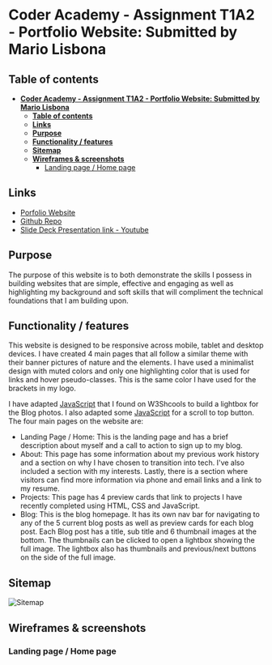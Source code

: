 # **Coder Academy - Assignment T1A2 - Portfolio Website: Submitted by Mario Lisbona**

## **Table of contents**

- [**Coder Academy - Assignment T1A2 - Portfolio Website: Submitted by Mario Lisbona**](#coder-academy---assignment-t1a2---portfolio-website-submitted-by-mario-lisbona)
  - [**Table of contents**](#table-of-contents)
  - [**Links**](#links)
  - [**Purpose**](#purpose)
  - [**Functionality / features**](#functionality--features)
  - [**Sitemap**](#sitemap)
  - [**Wireframes \& screenshots**](#wireframes--screenshots)
    - [Landing page / Home page](#landing-page--home-page)

## **Links**

- [Porfolio Website](https://mariolisbona.github.io/CA-T1A2-portfolio/index.html)
- [Github Repo](https://github.com/MarioLisbona/CA-T1A2-portfolio)
- [Slide Deck Presentation link - Youtube](https://youtu.be/V0_o_sEnVuU)

## **Purpose**

The purpose of this website is to both demonstrate the skills I possess in building websites that are simple, effective and engaging as well as highlighting my background and soft skills that will compliment the technical foundations that I am building upon.

## **Functionality / features**

This website is designed to be responsive across mobile, tablet and desktop devices. I have created 4 main pages that all follow a similar theme with their banner pictures of nature and the elements. I have used a minimalist design with muted colors and only one highlighting color that is used for links and hover pseudo-classes. This is the same color I have used for the brackets in my logo.

I have adapted [JavaScript](./README.md#useful-resources) that I found on W3Shcools to build a lightbox for the Blog photos. I also adapted some [JavaScript](./README.md#useful-resources) for a scroll to top button. The four main pages on the website are:

- Landing Page / Home: This is the landing page and has a brief description about myself and a call to action to sign up to my blog.
- About: This page has some information about my previous work history and a section on why I have chosen to transition into tech. I've also included a section with my interests. Lastly, there is a section where visitors can find more information via phone and email links and a link to my resume.
- Projects: This page has 4 preview cards that link to projects I have recently completed using HTML, CSS and JavaScript.
- Blog: This is the blog homepage. It has its own nav bar for navigating to any of the 5 current blog posts as well as preview cards for each blog post. Each Blog post has a title, sub title and 6 thumbnail images at the bottom. The thumbnails can be clicked to open a lightbox showing the full image. The lightbox also has thumbnails and previous/next buttons on the side of the full image.

## **Sitemap**

![Sitemap](./docs/t1a2-website-sitemap.png)

## **Wireframes & screenshots**

### Landing page / Home page